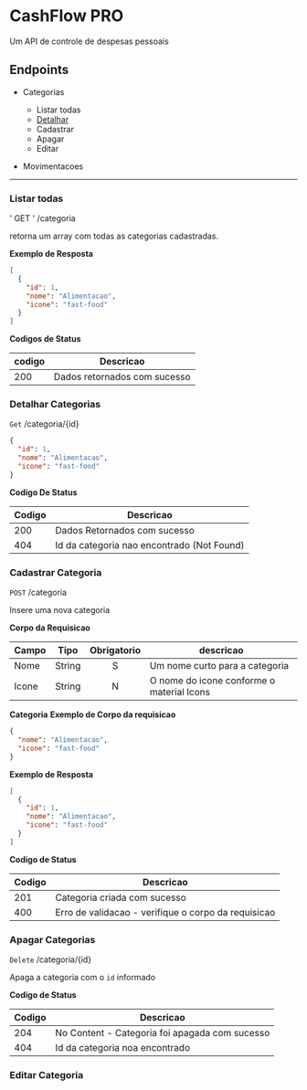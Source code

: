 # CashFlow PRO

Um API de controle de despesas pessoais

## Endpoints

- Categorias

  - Listar todas
  - [Detalhar](#Detalhar-Categorias)
  - Cadastrar
  - Apagar
  - Editar

- Movimentacoes

---

### Listar todas

' GET ' /categoria

retorna um array com todas as categorias cadastradas.

**Exemplo de Resposta**

```json
[
  {
    "id": 1,
    "nome": "Alimentacao",
    "icone": "fast-food"
  }
]
```

**Codigos de Status**

| codigo | Descricao                    |
| ------ | ---------------------------- |
| 200    | Dados retornados com sucesso |

### Detalhar Categorias

`Get` /categoria/{id}

```json
{
  "id": 1,
  "nome": "Alimentacao",
  "icone": "fast-food"
}
```

**Codigo De Status**

| Codigo | Descricao                                  |
| ------ | ------------------------------------------ |
| 200    | Dados Retornados com sucesso               |
| 404    | Id da categoria nao encontrado (Not Found) |

### Cadastrar Categoria

`POST` /categoria

Insere uma nova categoria

**Corpo da Requisicao**

| Campo | Tipo   | Obrigatorio | descricao                                 |
| ----- | ------ | :---------: | ----------------------------------------- |
| Nome  | String |      S      | Um nome curto para a categoria            |
| Icone | String |      N      | O nome do icone conforme o material Icons |

**Categoria**
**Exemplo de Corpo da requisicao**

```json
{
  "nome": "Alimentacao",
  "icone": "fast-food"
}
```

**Exemplo de Resposta**

```json
[
  {
    "id": 1,
    "nome": "Alimentacao",
    "icone": "fast-food"
  }
]
```

**Codigo de Status**

| Codigo | Descricao                                           |
| ------ | --------------------------------------------------- |
| 201    | Categoria criada com sucesso                        |
| 400    | Erro de validacao - verifique o corpo da requisicao |

### Apagar Categorias

`Delete` /categoria/{id}

Apaga a categoria com o `id` informado

**Codigo de Status**

| Codigo | Descricao                                      |
| ------ | ---------------------------------------------- |
| 204    | No Content - Categoria foi apagada com sucesso |
| 404    | Id da categoria noa encontrado                 |

### Editar Categoria
